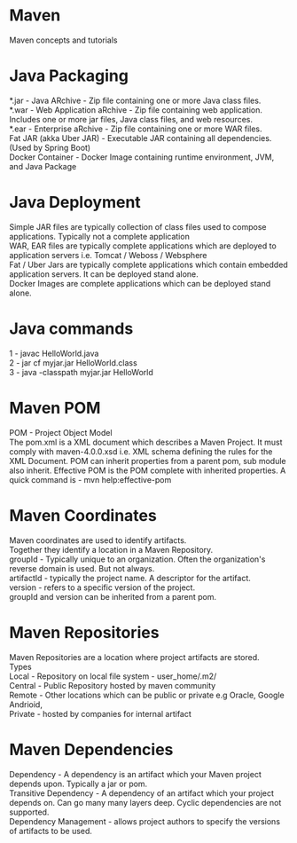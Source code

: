 # Maven
Maven concepts and tutorials

# Java Packaging
*.jar - Java ARchive - Zip file containing one or more Java class files. <br />
*.war - Web Application aRchive - Zip file containing web application. Includes one or more jar files, Java class files, and web resources. <br />
*.ear - Enterprise aRchive - Zip file containing one or more WAR files. <br />
Fat JAR (akka Uber JAR) - Executable JAR containing all dependencies. (Used by Spring Boot) <br />
Docker Container - Docker Image containing runtime environment, JVM, and Java Package <br />

# Java Deployment
Simple JAR files are typically collection of class files used to compose applications. Typically not a complete application <br />
WAR, EAR files are typically complete applications which are deployed to application servers i.e. Tomcat / Weboss / Websphere <br />
Fat / Uber Jars are typically complete applications which contain embedded application servers. It can be deployed stand alone. <br />
Docker Images are complete applications which can be deployed stand alone. <br />

# Java commands 
1 - javac HelloWorld.java <br />
2 - jar cf myjar.jar HelloWorld.class <br />
3 - java -classpath myjar.jar HelloWorld <br />

# Maven POM
POM - Project Object Model <br />
The pom.xml is a XML document which describes a Maven Project. It must comply with maven-4.0.0.xsd i.e. XML schema defining the rules for the XML Document. POM can inherit properties from a parent pom, sub module also inherit. Effective POM is the POM complete with inherited properties. A quick command is - mvn help:effective-pom <br />

# Maven Coordinates
Maven coordinates are used to identify artifacts. <br />
Together they identify a location in a Maven Repository. <br />
groupId - Typically unique to an organization. Often the organization's reverse domain is used. But not always. <br />
artifactId - typically the project name. A descriptor for the artifact. <br />
version - refers to a specific version of the project. <br />
groupId and version can be inherited from a parent pom.

# Maven Repositories
Maven Repositories are a location where project artifacts are stored. <br />
Types <br />
Local - Repository on local file system - user_home/.m2/ <br />
Central - Public Repository hosted by maven community <br />
Remote - Other locations which can be public or private e.g Oracle, Google Andrioid, <br />
Private - hosted by companies for internal artifact

# Maven Dependencies
Dependency - A dependency is an artifact which your Maven project depends upon. Typically a jar or pom. <br />
Transitive Dependency - A dependency of an artifact which your project depends on. Can go many many layers deep. Cyclic dependencies are not supported. <br />
Dependency Management - allows project authors to specify the versions of artifacts to be used.